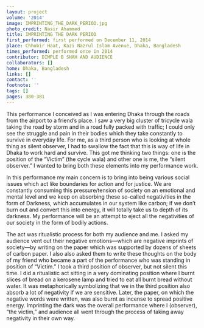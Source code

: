 ```yaml
---
layout: project
volume: '2014'
image: IMPRINTING_THE_DARK_PERIOD.jpg
photo_credit: Nasir Ahammed
title: IMPRINTING THE DARK PERIOD
first_performed: first performed on December 11, 2014
place: Chhobir Haat, Kazi Nazrul Islam Avenue, Dhaka, Bangladesh
times_performed: performed once in 2014
contributor: DIMPLE B SHAH AND AUDIENCE
collaborators: []
home: Dhaka, Bangladesh
links: []
contact: ''
footnote: ''
tags: []
pages: 380-381
---
```


This performance I conceived as I was entering Dhaka through the roads from the airport to a friend’s place. I saw a very big cluster of tricycle wala taking the road by storm and in a road fully packed with traffic; I could only see the struggle and pain in their bodies which they take constantly to survive in everyday life. For me, as a third person who is looking at whole thing as silent observer, I had to swallow the fact that this is way of life in Dhaka to work hard and survive. This got me thinking two things: one is the position of the “Victim” (the cycle wala) and other one is me, the “silent observer.” I wanted to bring both these elements into my performance work.

In this performance my main concern is to bring into being various social issues which act like boundaries for action and for justice. We are constantly consuming this pressure/tension of society on an emotional and mental level and we keep on absorbing these so-called negativities in the form of Darkness, which accumulates in our system like carbon; if we don’t burn out and convert this into energy, it will totally take us to depth of its darkness. My performance will be an attempt to eject all the negativities of our society in the form of bodily actions.

The act was ritualistic process for both my audience and me. I asked my audience vent out their negative emotions—which are negative imprints of society—by writing on the paper which was supported by dozens of sheets of carbon paper. I also also asked them to write these thoughts on the body of my friend who became a part of the performance who was standing in position of “Victim.” I took a third position of observer, but not silent this time. I did a ritualistic act sitting in a very dominating position where I burnt slices of bread on a kerosene lamp and tried to eat all burnt bread without water. It was metaphorically symbolizing that we in the third position also absorb a lot of negativity if we are sensitive. Later, the paper, on which the negative words were written, was also burnt as incense to spread positive energy. Imprinting the dark was the overall performance where I (observer), “the victim,” and audience all went through the process of taking away negativity in their own way.
